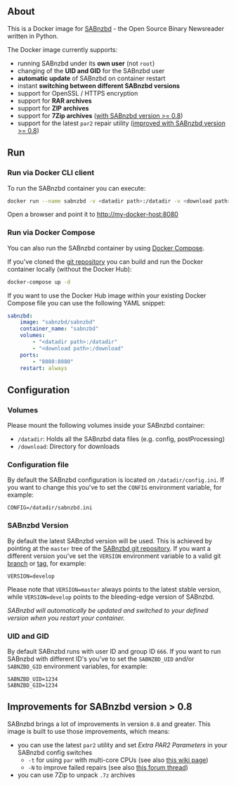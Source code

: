 ## About

This is a Docker image for [SABnzbd](http://sabnzbd.org/) - the Open Source Binary Newsreader written in Python.

The Docker image currently supports:

* running SABnzbd under its __own user__ (not `root`)
* changing of the __UID and GID__ for the SABnzbd user
* __automatic update__ of SABnzbd on container restart
* instant __switching between different SABnzbd versions__
* support for OpenSSL / HTTPS encryption
* support for __RAR archives__
* support for __ZIP archives__
* support for __7Zip archives__ ([with SABnzbd version >= 0.8](#improvements-for-sabnzbd-version--08))
* support for the latest `par2` repair utility ([improved with SABnzbd version >= 0.8](#improvements-for-sabnzbd-version--08))

## Run

### Run via Docker CLI client

To run the SABnzbd container you can execute:

```bash
docker run --name sabnzbd -v <datadir path>:/datadir -v <download path>:/download -p 8080:8080 sabnzbd/sabnzbd
```

Open a browser and point it to [http://my-docker-host:8080](http://my-docker-host:8080)

### Run via Docker Compose

You can also run the SABnzbd container by using [Docker Compose](https://www.docker.com/docker-compose).

If you've cloned the [git repository](https://github.com/domibarton/docker-sabnzbd) you can build and run the Docker container locally (without the Docker Hub):

```bash
docker-compose up -d
```

If you want to use the Docker Hub image within your existing Docker Compose file you can use the following YAML snippet:

```yaml
sabnzbd:
    image: "sabnzbd/sabnzbd"
    container_name: "sabnzbd"
    volumes:
        - "<datadir path>:/datadir"
        - "<download path>:/download"
    ports:
        - "8080:8080"
    restart: always
```

## Configuration

### Volumes

Please mount the following volumes inside your SABnzbd container:

* `/datadir`: Holds all the SABnzbd data files (e.g. config, postProcessing)
* `/download`: Directory for downloads

### Configuration file

By default the SABnzbd configuration is located on `/datadir/config.ini`.
If you want to change this you've to set the `CONFIG` environment variable, for example:

```
CONFIG=/datadir/sabnzbd.ini
```

### SABnzbd Version

By default the latest SABnzbd version will be used. This is achieved by pointing at the `master` tree of the [SABnzbd git repository](https://github.com/sabnzbd/sabnzbd/tree/master). If you want a different version you've set the `VERSION` environment variable to a valid git [branch](https://github.com/sabnzbd/sabnzbd/branches) or [tag](https://github.com/sabnzbd/sabnzbd/tags), for example:

```
VERSION=develop
```

Please note that `VERSION=master` always points to the latest stable version, while `VERSION=develop` points to the bleeding-edge version of SABnzbd.

_SABnzbd will automatically be updated and switched to your defined version when you restart your container._

### UID and GID

By default SABnzbd runs with user ID and group ID `666`.
If you want to run SABnzbd with different ID's you've to set the `SABNZBD_UID` and/or `SABNZBD_GID` environment variables, for example:

```
SABNZBD_UID=1234
SABNZBD_GID=1234
```

## Improvements for SABnzbd version > 0.8

SABnzbd brings a lot of improvements in version `0.8` and greater. This image is built to use those improvements, which means:

* you can use the latest `par2` utility and set _Extra PAR2 Parameters_ in your SABnzbd config switches
  * `-t` for using `par` with multi-core CPUs (see also [this wiki page](http://wiki.sabnzbd.org/configure-switches#multi-core))
  * `-N` to improve failed repairs (see also [this forum thread](http://forums.sabnzbd.org/viewtopic.php?f=2&t=19913#p103827))
* you can use 7Zip to unpack `.7z` archives
